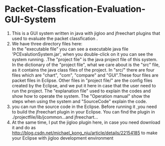# Packet-Classfication-Evaluation-GUI-System
1. This is a GUI system written in java with jigloo and jfreechart plugins that used to evaluate the packet classfication . 
2. We have three directory files here:                                                                                                                                   
In the "executable file" you can see a executable java file 'PCEvalutionSystem.jar', when you double-click on it  you can see the system running.
.The "project file" is the java project file of this system. In the dictionary of the "project file", what we care about is the "src" file, as it contains the java     class files of the project. In "src/" there are four files which are "chart", "com", "compare" and "GUI".These four files are packet files in Eclipse. Other files in "project file/" are the config files created by the Eclipse, and we put it here in case that the user need to run the project.
The "explanation file" used to explain the codes and show how to operate the system. The "Operation manual" show the steps when using the system and "SourceCode" explain the code.        
3. you can run the source code in the Eclipse. Before running it ,you need to build the jfreechart plugin in your Eclipse. You can find the plugin in ./projectfile/lib/jcommon...and jfreechart...
4. At the same time, I put the jigloo plugin here, in case you need download it and do as http://blog.csdn.net/michael_kong_nju/article/details/22154185 to make your Eclipse with jigloo development environment
